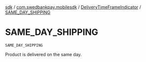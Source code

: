 [sdk](../../index.md) / [com.swedbankpay.mobilesdk](../index.md) / [DeliveryTimeFrameIndicator](index.md) / [SAME_DAY_SHIPPING](./-s-a-m-e_-d-a-y_-s-h-i-p-p-i-n-g.md)

# SAME_DAY_SHIPPING

`SAME_DAY_SHIPPING`

Product is delivered on the same day.

